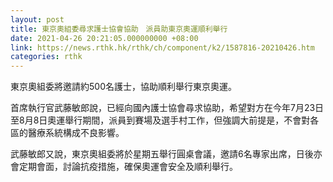 ```yaml
---
layout: post
title: 東京奧組委尋求護士協會協助　派員助東京奧運順利舉行
date: 2021-04-26 20:21:05.000000000 +08:00
link: https://news.rthk.hk/rthk/ch/component/k2/1587816-20210426.htm
categories: rthk
---
```


東京奧組委將邀請約500名護士，協助順利舉行東京奧運。

首席執行官武藤敏郎說，已經向國內護士協會尋求協助，希望對方在今年7月23日至8月8日奧運舉行期間，派員到賽場及選手村工作，但強調大前提是，不會對各區的醫療系統構成不良影響。

武藤敏郎又說，東京奧組委將於星期五舉行圓桌會議，邀請6名專家出席，日後亦會定期會面，討論抗疫措施，確保奧運會安全及順利舉行。
